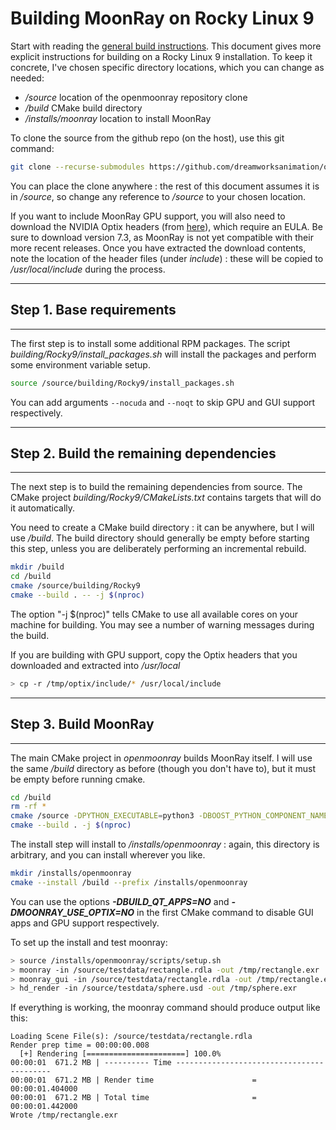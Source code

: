 # Building MoonRay on Rocky Linux 9

Start with reading the [general build instructions](../general_build). This document gives more explicit instructions for building on a Rocky Linux 9 installation. To keep it concrete, I've chosen specific directory locations, which you can change as needed:

- */source* location of the openmoonray repository clone
- */build* CMake build directory
- */installs/moonray* location to install MoonRay

To clone the source from the github repo (on the host), use this git command:

```bash
git clone --recurse-submodules https://github.com/dreamworksanimation/openmoonray.git /source
```
You can place the clone anywhere : the rest of this document assumes it is in */source*, so change any reference to */source* to your chosen location.

If you want to include MoonRay GPU support, you will also need to download the NVIDIA Optix headers (from [here](https://developer.nvidia.com/designworks/optix/downloads/legacy)), which require an EULA. Be sure to download version 7.3, as MoonRay is not yet compatible with their more recent releases. Once you have extracted the download contents, note the location of the header files (under *include*) : these will be copied to */usr/local/include* during the process.

---
## Step 1. Base requirements
---

The first step is to install some additional RPM packages. The script *building/Rocky9/install_packages.sh* will install the packages and perform some environment variable setup. 

```bash
source /source/building/Rocky9/install_packages.sh
```

You can add arguments `--nocuda` and `--noqt` to skip GPU and GUI support respectively.

---
## Step 2. Build the remaining dependencies
---

The next step is to build the remaining dependencies from source. The CMake project *building/Rocky9/CMakeLists.txt* contains targets that will do it automatically.

You need to create a CMake build directory : it can be anywhere, but I will use */build*. The build directory should generally be empty before starting this step, unless you are deliberately performing an incremental rebuild.

```bash
mkdir /build
cd /build
cmake /source/building/Rocky9
cmake --build . -- -j $(nproc)
```

The option "-j $(nproc)" tells CMake to use all available cores on your machine for building. You may see a number of warning messages during the build.

If you are building with GPU support, copy the Optix headers that you downloaded and extracted into */usr/local*

```bash
> cp -r /tmp/optix/include/* /usr/local/include
```

---
## Step 3. Build MoonRay
---

The main CMake project in *openmoonray* builds MoonRay itself. I will use the same */build* directory as before (though you don't have to), but it must be empty before running cmake.

```bash
cd /build
rm -rf *
cmake /source -DPYTHON_EXECUTABLE=python3 -DBOOST_PYTHON_COMPONENT_NAME=python39 -DABI_VERSION=0
cmake --build . -j $(nproc)
```

The install step will install to */installs/openmoonray* : again, this directory is arbitrary, and you can install wherever you like.

```bash
mkdir /installs/openmoonray
cmake --install /build --prefix /installs/openmoonray
```

You can use the options ***-DBUILD_QT_APPS=NO*** and ***-DMOONRAY_USE_OPTIX=NO*** in the first CMake command to disable GUI apps and GPU support respectively.

To set up the install and test moonray:

```bash
> source /installs/openmoonray/scripts/setup.sh
> moonray -in /source/testdata/rectangle.rdla -out /tmp/rectangle.exr
> moonray_gui -in /source/testdata/rectangle.rdla -out /tmp/rectangle.exr
> hd_render -in /source/testdata/sphere.usd -out /tmp/sphere.exr
```


If everything is working, the moonray command should produce output like this:

```
Loading Scene File(s): /source/testdata/rectangle.rdla
Render prep time = 00:00:00.008
  [+] Rendering [======================] 100.0%
00:00:01  671.2 MB | ---------- Time ------------------------------------------
00:00:01  671.2 MB | Render time                      = 00:00:01.404000
00:00:01  671.2 MB | Total time                       = 00:00:01.442000
Wrote /tmp/rectangle.exr
```
